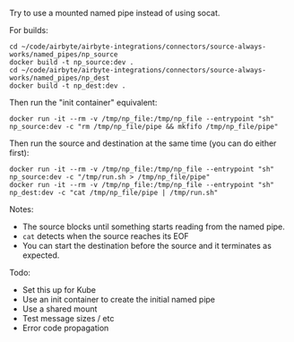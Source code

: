 Try to use a mounted named pipe instead of using socat.

For builds:
```
cd ~/code/airbyte/airbyte-integrations/connectors/source-always-works/named_pipes/np_source
docker build -t np_source:dev .
cd ~/code/airbyte/airbyte-integrations/connectors/source-always-works/named_pipes/np_dest
docker build -t np_dest:dev .
```

Then run the "init container" equivalent:
```
docker run -it --rm -v /tmp/np_file:/tmp/np_file --entrypoint "sh" np_source:dev -c "rm /tmp/np_file/pipe && mkfifo /tmp/np_file/pipe" 
```

Then run the source and destination at the same time (you can do either first):
```
docker run -it --rm -v /tmp/np_file:/tmp/np_file --entrypoint "sh" np_source:dev -c "/tmp/run.sh > /tmp/np_file/pipe" 
docker run -it --rm -v /tmp/np_file:/tmp/np_file --entrypoint "sh" np_dest:dev -c "cat /tmp/np_file/pipe | /tmp/run.sh"
```

Notes:
- The source blocks until something starts reading from the named pipe.
- `cat` detects when the source reaches its EOF
- You can start the destination before the source and it terminates as expected.

Todo:
- Set this up for Kube
- Use an init container to create the initial named pipe
- Use a shared mount
- Test message sizes / etc
- Error code propagation
